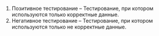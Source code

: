 1. Позитивное тестирование – Тестирование, при котором используются только корректные данные.
2. Негативное тестирование – Тестирование, при котором используются только не корректные данные.